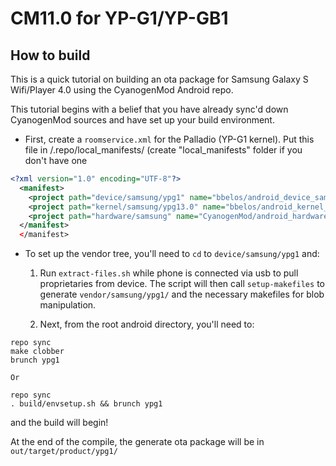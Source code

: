 CM11.0 for YP-G1/YP-GB1
=======================

How to build
------------
This is a quick tutorial on building an ota package for Samsung Galaxy S Wifi/Player 4.0 using the CyanogenMod Android repo.

This tutorial begins with a belief that you have already sync'd down CyanogenMod sources and have set up your build environment.

* First, create a `roomservice.xml` for the Palladio (YP-G1 kernel). Put this file in /.repo/local_manifests/ (create "local_manifests" folder if you don't have one

```xml
<?xml version="1.0" encoding="UTF-8"?>
  <manifest>
    <project path="device/samsung/ypg1" name="bbelos/android_device_samsung_ypg1" remote="github" revision="cm-11.0"/>
    <project path="kernel/samsung/ypg13.0" name="bbelos/android_kernel_samsung_aries" remote="github" revision="cm-11.0-ypg1-dev"/>
    <project path="hardware/samsung" name="CyanogenMod/android_hardware_samsung" remote="github" revision="cm-11.0"/>
  </manifest>
  </manifest>
```

* To set up the vendor tree, you'll need to `cd` to `device/samsung/ypg1` and:

  1. Run `extract-files.sh` while phone is connected via usb to pull proprietaries from device. The script will then call `setup-makefiles` to generate `vendor/samsung/ypg1/` and the necessary makefiles for blob manipulation.

  2. Next, from the root android directory, you'll need to:

```
repo sync
make clobber
brunch ypg1

Or

repo sync
. build/envsetup.sh && brunch ypg1
```

and the build will begin!

At the end of the compile, the generate ota package will be in `out/target/product/ypg1/`
